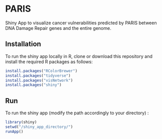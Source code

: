 

<!-- README.md is generated from README.Rmd. Please edit that file -->



# PARIS

<!-- badges: start -->
<!-- badges: end -->

Shiny App to visualize cancer vulnerabilities predicted by PARIS between DNA Damage Repair genes and the entire genome.

## Installation

To run the shiny app locally in R, clone or download this repository and install the required R packages as follows:

```r
install.packages("RColorBrewer")
install.packages("tidyverse")
install.packages("visNetwork")
install.packages("shiny")
```

## Run

To run the shiny app (modify the path accordingly to your directory) :

```r
library(shiny)
setwd("/shiny_app_directory/")
runApp()
```

